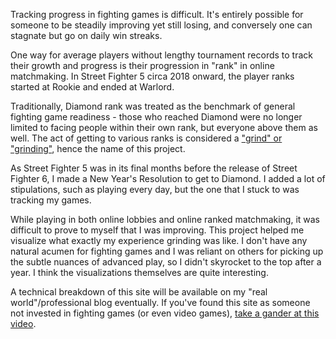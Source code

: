 Tracking progress in fighting games is difficult. It's entirely possible for someone to be steadily improving yet still losing, and conversely one can stagnate but go on daily win streaks.

One way for average players without lengthy tournament records to track their growth and progress is their progression in "rank" in online matchmaking. In Street Fighter 5 circa 2018 onward, the player ranks started at Rookie and ended at Warlord. 

Traditionally, Diamond rank was treated as the benchmark of general fighting game readiness - those who reached Diamond were no longer limited to facing people within their own rank, but everyone above them as well. The act of getting to various ranks is considered a ["grind" or "grinding"](https://en.wikipedia.org/wiki/Grinding_(video_games)), hence the name of this project.

As Street Fighter 5 was in its final months before the release of Street Fighter 6, I made a New Year's Resolution to get to Diamond. I added a lot of stipulations, such as playing every day, but the one that I stuck to was tracking my games.

While playing in both online lobbies and online ranked matchmaking, it was difficult to prove to myself that I was improving. This project helped me visualize what exactly my experience grinding was like. I don't have any natural acumen for fighting games and I was reliant on others for picking up the subtle nuances of advanced play, so I didn't skyrocket to the top after a year. I think the visualizations themselves are quite interesting.

A technical breakdown of this site will be available on my "real world"/professional blog eventually. If you've found this site as someone not invested in fighting games (or even video games), [take a gander at this video](https://www.youtube.com/watch?v=mCUlBX8E2BU).

